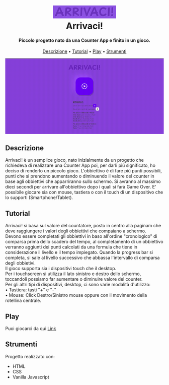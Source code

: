 
<h1 align="center">
  <br>
  <a href="http://www.amitmerchant.com/electron-markdownify"><img src="https://github.com/r-liciotti/Arrivaci/blob/main/img/LOGO.png" alt="Markdownify" width="200"></a>
  <br>
  Arrivaci!
  <br>
</h1>

<h4 align="center">Piccolo progetto nato da una Counter App e finito in un gioco</a>.</h4>



<p align="center">
  <a href="#descrizione">Descrizione</a> •
  <a href="#tutorial">Tutorial</a> •
  <a href="#play">Play</a> •
  <a href="#strumenti">Strumenti</a>
</p>

![screenshot](https://github.com/r-liciotti/Arrivaci/blob/514be9cfa84e1b5e57f56f4016f065b3cab330d0/video/trailer.gif)

## Descrizione

Arrivaci! è un semplice gioco, nato inizialmente da un progetto che richiedeva di realizzare una Counter App poi, per darli più significato, ho deciso di renderlo un piccolo gioco.
L'obbiettivo è di fare più punti possibili, punti che si prendono aumentando o diminuendo il valore del counter in base agli obbiettivi che apparriranno sullo schermo.
Si avranno al massimo dieci secondi per arrivare all'obbiettivo dopo i quali si farà Game Over.
E' possibile giocare sia con mouse, tastiera o con il touch di un dispositivo che lo supporti (Smartphone/Tablet).

## Tutorial

Arrivaci! si basa sul valore del countatore, posto in centro alla paginam che deve raggiungere i valori degli obbiettivi che compaiano a schermo.</br>
Devono essere completati gli obbiettivi in baso all'ordine "cronologico" di comparsa prima dello scadero del tempo, al completamento di un obbiettivo verranno aggiunti dei punti calcolati da una formula che tiene in considerazione il livello e il tempo impiegato. Quando la progress bar si completa, si sale al livello successivo che abbassa l'intervallo di comparsa degli obbietivi.</br>
Il gioco supporta sia i dispositivi touch che il desktop.</br>
Per i touchscreen si utilizza il lato sinistro e destro dello schermo, toccandoli possiamo far aumentare o diminuire valore del counter.</br>
Per gli altri tipi di dispositivi, desktop, ci sono varie modalità d'utilizzo:</br>
  • Tastiera: tasti "+" e "-"</br>
  • Mouse: Click Destro/Sinistro mouse oppure con il movimento della rotellina centrale.


## Play

Puoi giocarci da qui [Link](https://r-liciotti.github.io/Arrivaci/)


## Strumenti

Progetto realizzato con:

- HTML
- CSS
- Vanilla Javascript

